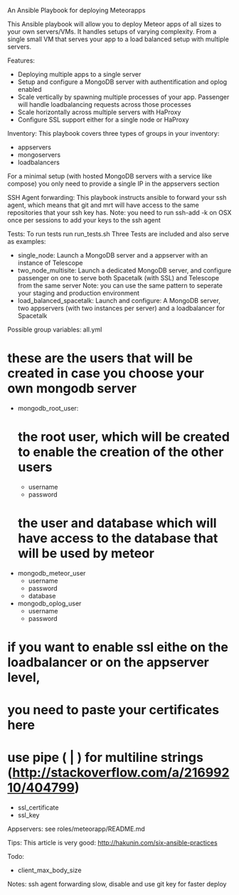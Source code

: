 An Ansible Playbook for deploying Meteorapps

This Ansible playbook will allow you to deploy Meteor apps of all sizes to your own servers/VMs.
It handles setups of varying complexity. From a single small VM that serves your app to a load balanced
setup with multiple servers.

Features:
- Deploying multiple apps to a single server
- Setup and configure a MongoDB server with authentification and oplog enabled
- Scale vertically by spawning multiple processes of your app.
  Passenger will handle loadbalancing requests across those processes
- Scale horizontally across multiple servers with HaProxy
- Configure SSL support either for a single node or HaProxy

Inventory:
This playbook covers three types of groups in your inventory:
- appservers
- mongoservers
- loadbalancers



For a minimal setup (with hosted MongoDB servers with a service like compose)
you only need to provide a single IP in the appservers section

SSH Agent forwarding:
This playbook instructs ansible to forward your ssh agent, which means that
git and mrt will have access to the same repositories that your ssh key has.
Note: you need to run ssh-add -k on OSX once per sessions to add your keys
to the ssh agent

Tests:
To run tests run run_tests.sh <test name>
Three Tests are included and also serve as examples:
- single_node: Launch a MongoDB server and a appserver with an instance of Telescope
- two_node_multisite:
  Launch a dedicated MongoDB server, and configure passenger on one to serve both Spacetalk (with SSL) and Telescope from the same server
  Note: you can use the same pattern to seperate your staging and production environment
- load_balanced_spacetalk: Launch and configure: A MongoDB server, two appservers (with two instances per server) and a loadbalancer for Spacetalk


Possible group variables:
all.yml
# these are the users that will be created in case you choose your own mongodb server
- mongodb_root_user:
  # the root user, which will be created to enable the creation of the other users
    - username
    - password
  # the user and database which will have access to the database that will be used by meteor
- mongodb_meteor_user
  - username
  - password
  - database
- mongodb_oplog_user
  - username
  - password
# if you want to enable ssl eithe on the loadbalancer or on the appserver level,
# you need to paste your certificates here
# use pipe ( | ) for multiline strings (http://stackoverflow.com/a/21699210/404799)
- ssl_certificate
- ssl_key

Appservers:
see roles/meteorapp/README.md

Tips:
This article is very good: http://hakunin.com/six-ansible-practices

Todo:
- client_max_body_size

Notes:
ssh agent forwarding slow, disable and use git key for faster deploy